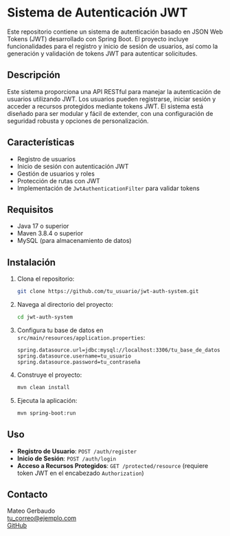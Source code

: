 # Sistema de Autenticación JWT

Este repositorio contiene un sistema de autenticación basado en JSON Web Tokens (JWT) desarrollado con Spring Boot. El proyecto incluye funcionalidades para el registro y inicio de sesión de usuarios, así como la generación y validación de tokens JWT para autenticar solicitudes.

## Descripción

Este sistema proporciona una API RESTful para manejar la autenticación de usuarios utilizando JWT. Los usuarios pueden registrarse, iniciar sesión y acceder a recursos protegidos mediante tokens JWT. El sistema está diseñado para ser modular y fácil de extender, con una configuración de seguridad robusta y opciones de personalización.

## Características

- Registro de usuarios
- Inicio de sesión con autenticación JWT
- Gestión de usuarios y roles
- Protección de rutas con JWT
- Implementación de `JwtAuthenticationFilter` para validar tokens

## Requisitos

- Java 17 o superior
- Maven 3.8.4 o superior
- MySQL (para almacenamiento de datos)

## Instalación

1. Clona el repositorio:

    ```bash
    git clone https://github.com/tu_usuario/jwt-auth-system.git
    ```

2. Navega al directorio del proyecto:

    ```bash
    cd jwt-auth-system
    ```

3. Configura tu base de datos en `src/main/resources/application.properties`:

    ```properties
    spring.datasource.url=jdbc:mysql://localhost:3306/tu_base_de_datos
    spring.datasource.username=tu_usuario
    spring.datasource.password=tu_contraseña
    ```

4. Construye el proyecto:

    ```bash
    mvn clean install
    ```

5. Ejecuta la aplicación:

    ```bash
    mvn spring-boot:run
    ```

## Uso

- **Registro de Usuario**: `POST /auth/register`
- **Inicio de Sesión**: `POST /auth/login`
- **Acceso a Recursos Protegidos**: `GET /protected/resource` (requiere token JWT en el encabezado `Authorization`)


## Contacto

Mateo Gerbaudo  
[tu_correo@ejemplo.com](mailto:tu_correo@ejemplo.com)  
[GitHub](https://github.com/tu_usuario)

